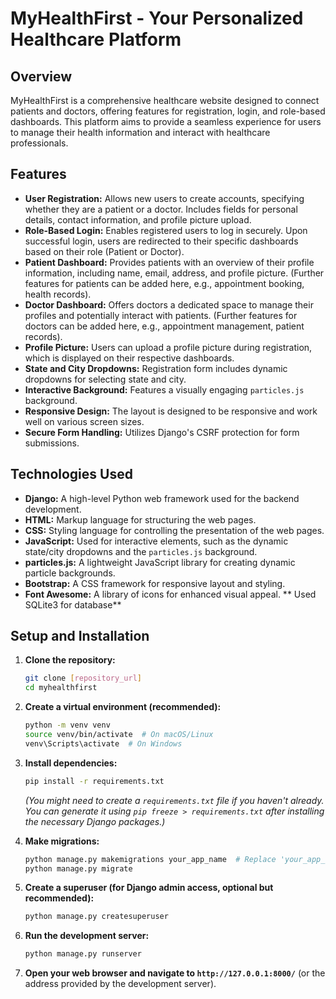 # MyHealthFirst - Your Personalized Healthcare Platform

## Overview

MyHealthFirst is a comprehensive healthcare website designed to connect patients and doctors, offering features for registration, login, and role-based dashboards. This platform aims to provide a seamless experience for users to manage their health information and interact with healthcare professionals.

## Features

* **User Registration:** Allows new users to create accounts, specifying whether they are a patient or a doctor. Includes fields for personal details, contact information, and profile picture upload.
* **Role-Based Login:** Enables registered users to log in securely. Upon successful login, users are redirected to their specific dashboards based on their role (Patient or Doctor).
* **Patient Dashboard:** Provides patients with an overview of their profile information, including name, email, address, and profile picture. (Further features for patients can be added here, e.g., appointment booking, health records).
* **Doctor Dashboard:** Offers doctors a dedicated space to manage their profiles and potentially interact with patients. (Further features for doctors can be added here, e.g., appointment management, patient records).
* **Profile Picture:** Users can upload a profile picture during registration, which is displayed on their respective dashboards.
* **State and City Dropdowns:** Registration form includes dynamic dropdowns for selecting state and city.
* **Interactive Background:** Features a visually engaging `particles.js` background.
* **Responsive Design:** The layout is designed to be responsive and work well on various screen sizes.
* **Secure Form Handling:** Utilizes Django's CSRF protection for form submissions.

## Technologies Used

* **Django:** A high-level Python web framework used for the backend development.
* **HTML:** Markup language for structuring the web pages.
* **CSS:** Styling language for controlling the presentation of the web pages.
* **JavaScript:** Used for interactive elements, such as the dynamic state/city dropdowns and the `particles.js` background.
* **particles.js:** A lightweight JavaScript library for creating dynamic particle backgrounds.
* **Bootstrap:** A CSS framework for responsive layout and styling.
* **Font Awesome:** A library of icons for enhanced visual appeal.
** Used SQLite3 for database**

## Setup and Installation

1.  **Clone the repository:**
    ```bash
    git clone [repository_url]
    cd myhealthfirst
    ```

2.  **Create a virtual environment (recommended):**
    ```bash
    python -m venv venv
    source venv/bin/activate  # On macOS/Linux
    venv\Scripts\activate  # On Windows
    ```

3.  **Install dependencies:**
    ```bash
    pip install -r requirements.txt
    ```
    *(You might need to create a `requirements.txt` file if you haven't already. You can generate it using `pip freeze > requirements.txt` after installing the necessary Django packages.)*

4.  **Make migrations:**
    ```bash
    python manage.py makemigrations your_app_name  # Replace 'your_app_name'
    python manage.py migrate
    ```

5.  **Create a superuser (for Django admin access, optional but recommended):**
    ```bash
    python manage.py createsuperuser
    ```

6.  **Run the development server:**
    ```bash
    python manage.py runserver
    ```

7.  **Open your web browser and navigate to `http://127.0.0.1:8000/`** (or the address provided by the development server).

